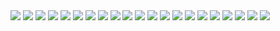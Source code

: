  
<img src="screenshoot/01.png">
<img src="screenshoot/02.png">
<img src="screenshoot/03.png">
<img src="screenshoot/04.png">
<img src="screenshoot/05.png">
<img src="screenshoot/06.png">
<img src="screenshoot/07.png">
<img src="screenshoot/08.png">
<img src="screenshoot/09.png">
<img src="screenshoot/10.png">
<img src="screenshoot/11.png">
<img src="screenshoot/12.png">
<img src="screenshoot/13.png">
<img src="screenshoot/14.png">
<img src="screenshoot/15.png">
<img src="screenshoot/16.png">
<img src="screenshoot/17.png">
<img src="screenshoot/18.png">
<img src="screenshoot/19.png">
<img src="screenshoot/20.png">
<img src="screenshoot/21.png">
